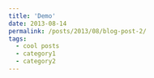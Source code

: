 ```yaml
---
title: 'Demo'
date: 2013-08-14
permalink: /posts/2013/08/blog-post-2/
tags:
  - cool posts
  - category1
  - category2
---
```


